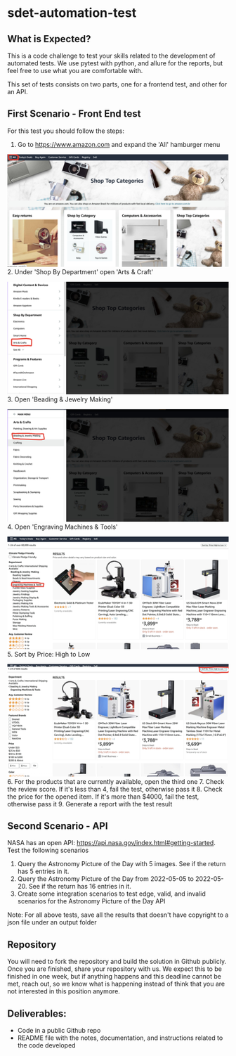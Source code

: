 # sdet-automation-test
## What is Expected?
This is a code challenge to test your skills related to the development of automated tests. We use pytest with python, 
and allure for the reports, but feel free to use what you are comfortable with. 

This set of tests consists on two parts, one for a frontend test, and other for an API.

## First Scenario - Front End test
For this test you should follow the steps:
1. Go to https://www.amazon.com and expand the 'All' hamburger menu

![](./imgs/img_1.jpg)
2. Under 'Shop By Department' open 'Arts & Craft'

![](./imgs/img_2.jpg)
3. Open 'Beading & Jewelry Making'

![](./imgs/img_3.jpg)
4. Open 'Engraving Machines & Tools'

![](./imgs/img_4.jpg)
5. Sort by Price: High to Low

![](./imgs/img_5.jpg)
6. For the products that are currently available, open the third one
7. Check the review score. If it's less than 4, fail the test, otherwise pass it
8. Check the price for the opened item. If it's more than $4000, fail the test, otherwise pass it
9. Generate a report with the test result

## Second Scenario - API
NASA has an open API: https://api.nasa.gov/index.html#getting-started. Test the following scenarios
1. Query the Astronomy Picture of the Day with 5 images. See if the return has 5 entries in it.
2. Query the Astronomy Picture of the Day from 2022-05-05 to 2022-05-20. See if the return has 16 entries in it.
3. Create some integration scenarios to test edge, valid, and invalid scenarios for the Astronomy Picture of the Day API

Note: For all above tests, save all the results that doesn't have copyright to a json file under an output folder

## Repository
You will need to fork the repository and build the solution in Github publicly. Once you are finished, share your
repository with us. We expect this to be finished in one week, but if anything happens and this deadline cannot be met, 
reach out, so we know what is happening instead of think that you are not interested in this position anymore. 

## Deliverables:
* Code in a public Github repo
* README file with the notes, documentation, and instructions related to the code developed
